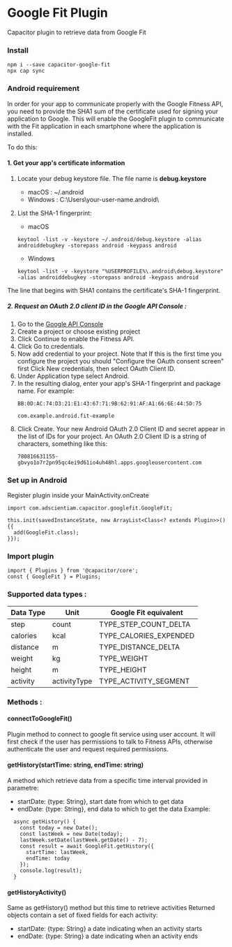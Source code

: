 # Google Fit Plugin
Capacitor plugin to retrieve data from Google Fit

### Install
```
npm i --save capacitor-google-fit
npx cap sync
```
### Android requirement
In order for your app to communicate properly with the Google Fitness API, you need to provide the SHA1 sum of the certificate used for signing your application to Google. This will enable the GoogleFit plugin to communicate with the Fit application in each smartphone where the application is installed.

To do this:

#### 1. Get your app's certificate information
1. Locate your debug keystore file. The file name is  **debug.keystore**
    - macOS : ~/.android
    - Windows : C:\Users\your-user-name\.android\

2. List the SHA-1 fingerprint:
    - macOS
    ```
    keytool -list -v -keystore ~/.android/debug.keystore -alias androiddebugkey -storepass android -keypass android
    ```

    - Windows
    ```
    keytool -list -v -keystore "%USERPROFILE%\.android\debug.keystore" -alias androiddebugkey -storepass android -keypass android
    ```
    
The line that begins with SHA1 contains the certificate's SHA-1 fingerprint.

##### 2. Request an OAuth 2.0 client ID in the Google API Console :
1. Go to the [Google API Console](https://console.developers.google.com/flows/enableapi?apiid=fitness)
2. Create a project or choose existing project
3. Click Continue to enable the Fitness API.
4. Click Go to credentials.
5. Now add credential to your project. 
Note that If this is the first time you configure the project you should "Configure the OAuth consent screen" first
Click New credentials, then select OAuth Client ID.
6. Under Application type select Android.
7. In the resulting dialog, enter your app's SHA-1 fingerprint and package name. For example:
    ```
    BB:0D:AC:74:D3:21:E1:43:67:71:9B:62:91:AF:A1:66:6E:44:5D:75

    com.example.android.fit-example
    ```
8. Click Create. Your new Android OAuth 2.0 Client ID and secret appear in the list of IDs for your project. 
An OAuth 2.0 Client ID is a string of characters, something like this:
    ```
    780816631155-gbvyo1o7r2pn95qc4ei9d61io4uh48hl.apps.googleusercontent.com
    ```


### Set up in Android
Register plugin inside your MainActivity.onCreate
```
import com.adscientiam.capacitor.googlefit.GoogleFit;

this.init(savedInstanceState, new ArrayList<Class<? extends Plugin>>() {{
  add(GoogleFit.class);
}});

```
### Import plugin
```
import { Plugins } from '@capacitor/core';
const { GoogleFit } = Plugins;
```

### Supported data types :

| Data Type | Unit | Google Fit equivalent |
| --- | --- | --- |
| step | count | TYPE_STEP_COUNT_DELTA |
| calories | kcal | TYPE_CALORIES_EXPENDED |
| distance | m | TYPE_DISTANCE_DELTA |
| weight | kg | TYPE_WEIGHT |
| height | m | TYPE_HEIGHT |
| activity | activityType | TYPE_ACTIVITY_SEGMENT |


### Methods :

#### connectToGoogleFit()
Plugin method to connect to google fit service using user account.
It will first check if the user has permissions to talk to Fitness APIs,
otherwise authenticate the user and request required permissions.

#### getHistory(startTime: string, endTime: string)
A method which retrieve data from a specific time interval provided in parametre: 
- startDate: {type: String}, start date from which to get data
- endDate: {type: String}, end data to which to get the data
Example:
```
  async getHistory() {
    const today = new Date();
    const lastWeek = new Date(today);
    lastWeek.setDate(lastWeek.getDate() - 7);
    const result = await GoogleFit.getHistory({
      startTime: lastWeek,
      endTime: today
    });
    console.log(result);
  } 
```

#### getHistoryActivity()
Same as getHistory() method but this time to retrieve activities
Returned objects contain a set of fixed fields for each activity:
- startDate: {type: String} a date indicating when an activity starts
- endDate: {type: String} a date indicating when an activity ends
